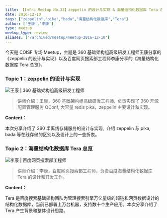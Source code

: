 ```yaml
---
title: 【Infra Meetup No.33】zeppelin 的设计与实现 & 海量结构化数据库 Tera 总览
date: 2016-12-10
tags: ["zeppelin","pika","bada","海量结构化数据库","Tera"]
author: ['王康','李康']
type: meetup
meetup_type: review
aliases: ['/archived/meetup/meetup-2016-12-10']
---
```



今天是 COISF 专场 Meetup，主题是 360 基础架构组高级研发工程师王康分享的《zeppelin 的设计与实现》以及百度网页搜索部工程师李康分享的《海量结构化数据库 Tera 总览》。

### Topic 1：zeppelin 的设计与实现

![王康 | 360 基础架构组高级研发工程师](media/meetup-33-20161210/1.jpeg)

>讲师介绍：王康，360 基础架构组高级研发工程师,  负责实现了 360 开源配置管理服务 QConf, 大容量 redis pika，zeppelin 主要设计和实现。

**Content：**

本次分享介绍了 360 半离线存储服务的设计与实现,  介绍 zeppelin 与 pika, bada 等在线存储的区别以及设计上的一些折衷。

### Topic 2：海量结构化数据库 Tera 总览

![李康 | 百度网页搜索部工程师](media/meetup-33-20161210/2.jpeg)

>讲师介绍：李康，百度网页搜索部工程师，负责百度海量结构化数据库 Tera 的设计和开发工作。

**Content：**

Tera 是百度搜索基础架构团队为管理搜索引擎万亿量级的超链和网页数据设计的结构化数据库，当前已部署上万台机器，支持数十个生产应用。本次分享介绍了 Tera 产生背景和整体设计思路。

